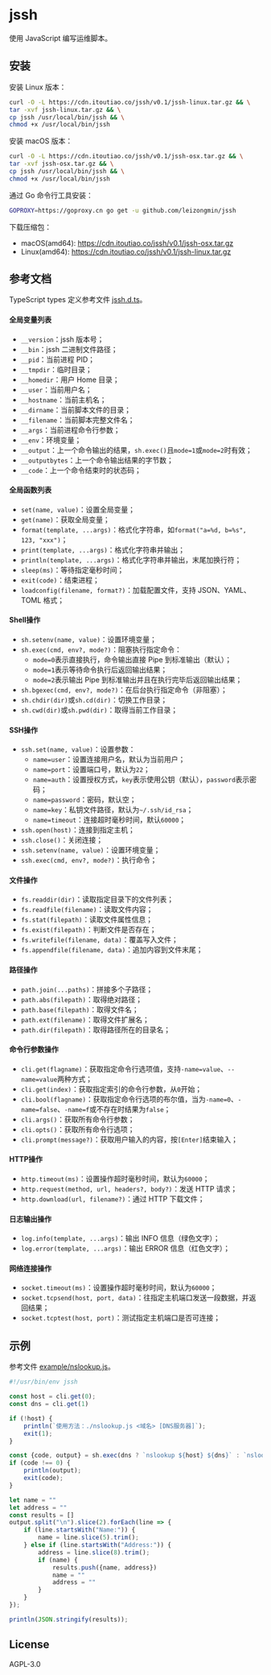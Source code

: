 # jssh
使用 JavaScript 编写运维脚本。

## 安装

安装 Linux 版本：

```bash
curl -O -L https://cdn.itoutiao.co/jssh/v0.1/jssh-linux.tar.gz && \
tar -xvf jssh-linux.tar.gz && \
cp jssh /usr/local/bin/jssh && \
chmod +x /usr/local/bin/jssh
```

安装 macOS 版本：

```bash
curl -O -L https://cdn.itoutiao.co/jssh/v0.1/jssh-osx.tar.gz && \
tar -xvf jssh-osx.tar.gz && \
cp jssh /usr/local/bin/jssh && \
chmod +x /usr/local/bin/jssh
```

通过 Go 命令行工具安装：

```bash
GOPROXY=https://goproxy.cn go get -u github.com/leizongmin/jssh
```

下载压缩包：

- macOS(amd64): https://cdn.itoutiao.co/jssh/v0.1/jssh-osx.tar.gz
- Linux(amd64): https://cdn.itoutiao.co/jssh/v0.1/jssh-linux.tar.gz


## 参考文档

TypeScript types 定义参考文件 [jssh.d.ts](https://github.com/leizongmin/jssh/blob/main/jssh.d.ts)。

#### 全局变量列表

- `__version`：jssh 版本号；
- `__bin`：jssh 二进制文件路径； 
- `__pid`：当前进程 PID； 
- `__tmpdir`：临时目录；
- `__homedir`：用户 Home 目录； 
- `__user`：当前用户名； 
- `__hostname`：当前主机名；	
- `__dirname`：当前脚本文件的目录； 
- `__filename`：当前脚本完整文件名； 
- `__args`：当前进程命令行参数； 
- `__env`：环境变量； 
- `__output`：上一个命令输出的结果，`sh.exec()`且`mode=1`或`mode=2`时有效； 
- `__outputbytes`：上一个命令输出结果的字节数；
- `__code`：上一个命令结束时的状态码；

#### 全局函数列表

- `set(name, value)`：设置全局变量；
- `get(name)`：获取全局变量；
- `format(template, ...args)`：格式化字符串，如`format("a=%d, b=%s", 123, "xxx")`； 
- `print(template, ...args)`：格式化字符串并输出；
- `println(template, ...args)`：格式化字符串并输出，末尾加换行符；
- `sleep(ms)`：等待指定毫秒时间；
- `exit(code)`：结束进程；
- `loadconfig(filename, format?)`：加载配置文件，支持 JSON、YAML、TOML 格式；

	
#### Shell操作

- `sh.setenv(name, value)`：设置环境变量；
- `sh.exec(cmd, env?, mode?)`：阻塞执行指定命令：
    - `mode=0`表示直接执行，命令输出直接 Pipe 到标准输出（默认）；
    - `mode=1`表示等待命令执行后返回输出结果；
    - `mode=2`表示输出 Pipe 到标准输出并且在执行完毕后返回输出结果；
- `sh.bgexec(cmd, env?, mode?)`：在后台执行指定命令（非阻塞）； 
- `sh.chdir(dir)`或`sh.cd(dir)`：切换工作目录；
- `sh.cwd(dir)`或`sh.pwd(dir)`：取得当前工作目录；
	
#### SSH操作

- `ssh.set(name, value)`：设置参数：
    - `name=user`：设置连接用户名，默认为当前用户；
    - `name=port`：设置端口号，默认为`22`；
    - `name=auth`：设置授权方式，`key`表示使用公钥（默认），`password`表示密码；
    - `name=password`：密码，默认空；
    - `name=key`：私钥文件路径，默认为`~/.ssh/id_rsa`；
    - `name=timeout`：连接超时毫秒时间，默认`60000`；
- `ssh.open(host)`：连接到指定主机； 
- `ssh.close()`：关闭连接；
- `ssh.setenv(name, value)`：设置环境变量； 
- `ssh.exec(cmd, env?, mode?)`：执行命令；

#### 文件操作

- `fs.readdir(dir)`：读取指定目录下的文件列表；
- `fs.readfile(filename)`：读取文件内容；
- `fs.stat(filepath)`：读取文件属性信息；
- `fs.exist(filepath)`：判断文件是否存在；
- `fs.writefile(filename, data)`：覆盖写入文件；
- `fs.appendfile(filename, data)`：追加内容到文件末尾；

#### 路径操作

- `path.join(...paths)`：拼接多个子路径；
- `path.abs(filepath)`：取得绝对路径；
- `path.base(filepath)`：取得文件名；
- `path.ext(filename)`：取得文件扩展名；
- `path.dir(filepath)`：取得路径所在的目录名；

#### 命令行参数操作

- `cli.get(flagname)`：获取指定命令行选项值，支持`-name=value`、`--name=value`两种方式；
- `cli.get(index)`：获取指定索引的命令行参数，从`0`开始； 
- `cli.bool(flagname)`：获取指定命令行选项的布尔值，当为`-name=0`、`-name=false`、`-name=f`或不存在时结果为`false`；
- `cli.args()`：获取所有命令行参数；
- `cli.opts()`：获取所有命令行选项；
- `cli.prompt(message?)`：获取用户输入的内容，按`[Enter]`结束输入；

#### HTTP操作

- `http.timeout(ms)`：设置操作超时毫秒时间，默认为`60000`；
- `http.request(method, url, headers?, body?)`：发送 HTTP 请求；
- `http.download(url, filename?)`：通过 HTTP 下载文件；
	
#### 日志输出操作

- `log.info(template, ...args)`：输出 INFO 信息（绿色文字）；
- `log.error(template, ...args)`：输出 ERROR 信息（红色文字）；
	
#### 网络连接操作

- `socket.timeout(ms)`：设置操作超时毫秒时间，默认为`60000`； 
- `socket.tcpsend(host, port, data)`：往指定主机端口发送一段数据，并返回结果；
- `socket.tcptest(host, port)`：测试指定主机端口是否可连接；

## 示例

参考文件 [example/nslookup.js](https://github.com/leizongmin/jssh/blob/main/example/nslookup.js)。

```javascript
#!/usr/bin/env jssh

const host = cli.get(0);
const dns = cli.get(1)

if (!host) {
    println(`使用方法：./nslookup.js <域名> [DNS服务器]`);
    exit(1);
}

const {code, output} = sh.exec(dns ? `nslookup ${host} ${dns}` : `nslookup ${host}`, {}, true);
if (code !== 0) {
    println(output);
    exit(code);
}

let name = ""
let address = ""
const results = []
output.split("\n").slice(2).forEach(line => {
    if (line.startsWith("Name:")) {
        name = line.slice(5).trim();
    } else if (line.startsWith("Address:")) {
        address = line.slice(8).trim();
        if (name) {
            results.push({name, address})
            name = ""
            address = ""
        }
    }
});

println(JSON.stringify(results));
```

## License

AGPL-3.0
